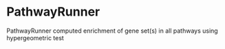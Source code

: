 PathwayRunner
=============

PathwayRunner computed enrichment of gene set(s) in all pathways using hypergeometric test
